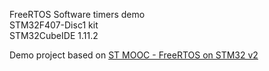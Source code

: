FreeRTOS Software timers demo<br>
STM32F407-Disc1 kit<br>
STM32CubeIDE 1.11.2<br>

Demo project based on [ST MOOC - FreeRTOS on STM32 v2](https://youtube.com/playlist?list=PLnMKNibPkDnExrAsDpjjF1PsvtoAIBquX)<br>
